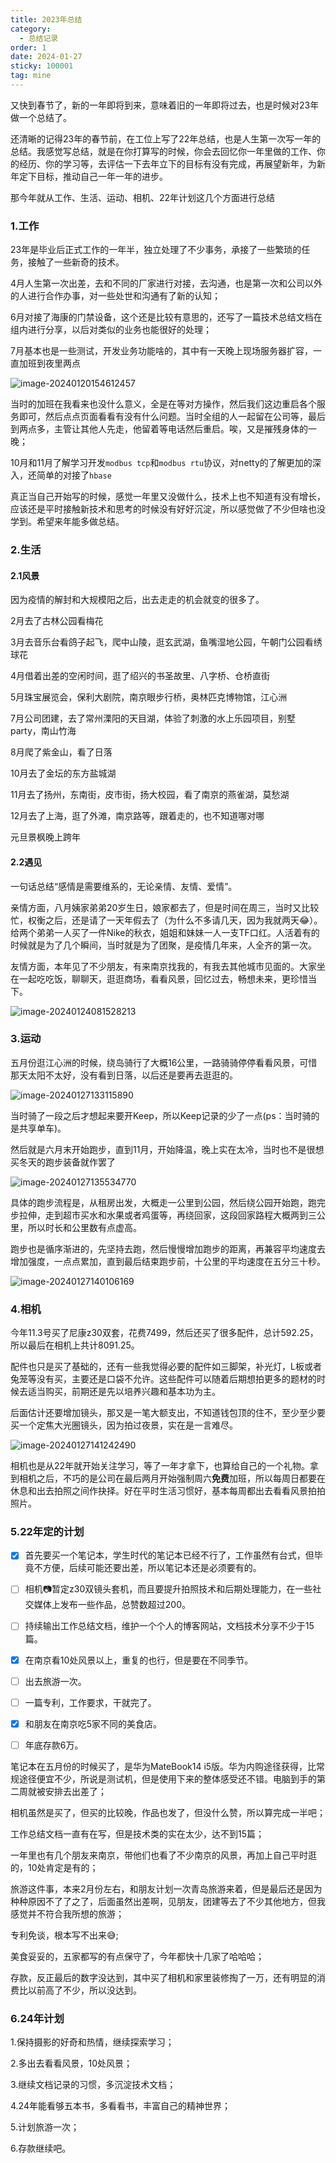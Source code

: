```yaml
---
title: 2023年总结
category:
  - 总结记录
order: 1
date: 2024-01-27
sticky: 100001
tag: mine
---
```


又快到春节了，新的一年即将到来，意味着旧的一年即将过去，也是时候对23年做一个总结了。

还清晰的记得23年的春节前，在工位上写了22年总结，也是人生第一次写一年的总结。我感觉写总结，就是在你打算写的时候，你会去回忆你一年里做的工作、你的经历、你的学习等，去评估一下去年立下的目标有没有完成，再展望新年，为新年定下目标，推动自己一年一年的进步。

那今年就从工作、生活、运动、相机、22年计划这几个方面进行总结

### 1.工作

23年是毕业后正式工作的一年半，独立处理了不少事务，承接了一些繁琐的任务，接触了一些新奇的技术。

4月人生第一次出差，去和不同的厂家进行对接，去沟通，也是第一次和公司以外的人进行合作办事，对一些处世和沟通有了新的认知；

6月对接了海康的门禁设备，这个还是比较有意思的，还写了一篇技术总结文档在组内进行分享，以后对类似的业务也能很好的处理；

7月基本也是一些测试，开发业务功能啥的，其中有一天晚上现场服务器扩容，一直加班到夜里两点

![image-20240120154612457](https://feilou.oss-cn-nanjing.aliyuncs.com/images/image-20240120154612457.png)

当时的加班在我看来也没什么意义，全是在等对方操作，然后我们这边重启各个服务即可，然后点点页面看看有没有什么问题。当时全组的人一起留在公司等，最后到两点多，主管让其他人先走，他留着等电话然后重启。唉，又是摧残身体的一晚；

10月和11月了解学习开发`modbus tcp`和`modbus rtu`协议，对netty的了解更加的深入，还简单的对接了`hbase`

真正当自己开始写的时候，感觉一年里又没做什么，技术上也不知道有没有增长，应该还是平时接触新技术和思考的时候没有好好沉淀，所以感觉做了不少但啥也没学到。希望来年能多做总结。

### 2.生活

#### 2.1风景

因为疫情的解封和大规模阳之后，出去走走的机会就变的很多了。

2月去了古林公园看梅花

3月去音乐台看鸽子起飞，爬中山陵，逛玄武湖，鱼嘴湿地公园，午朝门公园看绣球花

4月借着出差的空闲时间，逛了绍兴的书圣故里、八字桥、仓桥直街

5月珠宝展览会，保利大剧院，南京眼步行桥，奥林匹克博物馆，江心洲

7月公司团建，去了常州溧阳的天目湖，体验了刺激的水上乐园项目，别墅party，南山竹海

8月爬了紫金山，看了日落

10月去了金坛的东方盐城湖

11月去了扬州，东南街，皮市街，扬大校园，看了南京的燕雀湖，莫愁湖

12月去了上海，逛了外滩，南京路等，跟着走的，也不知道哪对哪

元旦景枫晚上跨年

#### 2.2遇见

一句话总结“感情是需要维系的，无论亲情、友情、爱情”。

亲情方面，八月姨家弟弟20岁生日，娘家都去了，但是时间在周三，当时又比较忙，权衡之后，还是请了一天年假去了（为什么不多请几天，因为我就两天:joy:）。给两个弟弟一人买了一件Nike的秋衣，姐姐和妹妹一人一支TF口红。人活着有的时候就是为了几个瞬间，当时就是为了团聚，是疫情几年来，人全齐的第一次。

友情方面，本年见了不少朋友，有来南京找我的，有我去其他城市见面的。大家坐在一起吃吃饭，聊聊天，逛逛商场，看看风景，回忆过去，畅想未来，更珍惜当下。

![image-20240124081528213](https://feilou.oss-cn-nanjing.aliyuncs.com/images/image-20240124081528213.png)



### 3.运动

五月份逛江心洲的时候，绕岛骑行了大概16公里，一路骑骑停停看看风景，可惜那天太阳不太好，没有看到日落，以后还是要再去逛逛的。

![image-20240127133115890](https://feilou.oss-cn-nanjing.aliyuncs.com/images/image-20240127133115890.png)

当时骑了一段之后才想起来要开Keep，所以Keep记录的少了一点(ps：当时骑的是共享单车)。

然后就是六月末开始跑步，直到11月，开始降温，晚上实在太冷，当时也不是很想买冬天的跑步装备就作罢了

![image-20240127135534770](https://feilou.oss-cn-nanjing.aliyuncs.com/images/image-20240127135534770.png)

具体的跑步流程是，从租房出发，大概走一公里到公园，然后绕公园开始跑，跑完步拉伸，走到超市买水和水果或者鸡蛋等，再绕回家，这段回家路程大概两到三公里，所以时长和公里数有点虚高。

跑步也是循序渐进的，先坚持去跑，然后慢慢增加跑步的距离，再兼容平均速度去增加强度，一点点累加，直到最后结束跑步前，十公里的平均速度在五分三十秒。

![image-20240127140106169](https://feilou.oss-cn-nanjing.aliyuncs.com/images/image-20240127140106169.png)

### 4.相机

今年11.3号买了尼康z30双套，花费7499，然后还买了很多配件，总计592.25，所以最后在相机上共计8091.25。

配件也只是买了基础的，还有一些我觉得必要的配件如三脚架，补光灯，L板或者兔笼等没有买，主要还是口袋不允许。这些配件可以随着后期想拍更多的题材的时候去适当购买，前期还是先以培养兴趣和基本功为主。

后面估计还要增加镜头，那又是一笔大额支出，不知道钱包顶的住不，至少至少要买一个定焦大光圈镜头，因为拍过夜景，实在是一言难尽。

![image-20240127141242490](https://feilou.oss-cn-nanjing.aliyuncs.com/images/image-20240127141242490.png)

相机也是从22年就开始关注学习，等了一年才拿下，也算给自己的一个礼物。拿到相机之后，不巧的是公司在最后两月开始强制周六**免费**加班，所以每周日都要在休息和出去拍照之间作抉择。好在平时生活习惯好，基本每周都出去看看风景拍拍照片。

### 5.22年定的计划

- [x] 首先要买一个笔记本，学生时代的笔记本已经不行了，工作虽然有台式，但毕竟不方便，后续可能还要出差，所以笔记本还是必须要有的。

- [ ] 相机:camera:暂定z30双镜头套机，而且要提升拍照技术和后期处理能力，在一些社交媒体上发布一些作品，总赞数超过200。

- [ ] 持续输出工作总结文档，维护一个个人的博客网站，文档技术分享不少于15篇。
- [x] 在南京看10处风景以上，重复的也行，但是要在不同季节。
- [ ] 出去旅游一次。
- [ ] 一篇专利，工作要求，干就完了。
- [x] 和朋友在南京吃5家不同的美食店。
- [ ] 年底存款6万。

笔记本在五月份的时候买了，是华为MateBook14 i5版。华为内购途径获得，比常规途径便宜不少，所说是测试机，但是使用下来的整体感受还不错。电脑到手的第二周就被安排去出差了；

相机虽然是买了，但买的比较晚，作品也发了，但没什么赞，所以算完成一半吧；

工作总结文档一直有在写，但是技术类的实在太少，达不到15篇；

一年里也有几个朋友来南京，带他们也看了不少南京的风景，再加上自己平时逛的，10处肯定是有的；

旅游这件事，本来2月份左右，和朋友计划一次青岛旅游来着，但是最后还是因为种种原因不了了之了，后面虽然出差啊，见朋友，团建等去了不少其他地方，但我感觉并不符合我所想的旅游；

专利免谈，根本写不出来:sweat_smile:;

美食妥妥的，五家都写的有点保守了，今年都快十几家了哈哈哈；

存款，反正最后的数字没达到，其中买了相机和家里装修掏了一万，还有明显的消费比以前高了不少，所以没达到。

### 6.24年计划

1.保持摄影的好奇和热情，继续探索学习；

2.多出去看看风景，10处风景；

3.继续文档记录的习惯，多沉淀技术文档；

4.24年能看够五本书，多看看书，丰富自己的精神世界；

5.计划旅游一次；

6.存款继续吧。